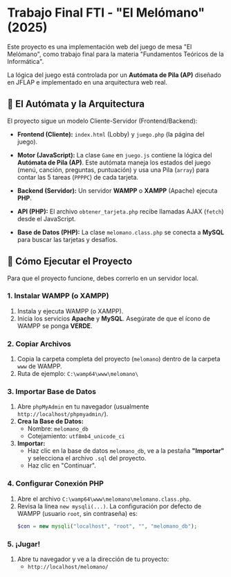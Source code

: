 # Trabajo Final FTI - "El Melómano" (2025)

Este proyecto es una implementación web del juego de mesa "El Melómano", como trabajo final para la materia "Fundamentos Teóricos de la Informática".

La lógica del juego está controlada por un **Autómata de Pila (AP)** diseñado en JFLAP e implementado en una arquitectura web real.

## 🤖 El Autómata y la Arquitectura

El proyecto sigue un modelo Cliente-Servidor (Frontend/Backend):

* **Frontend (Cliente):** `index.html` (Lobby) y `juego.php` (la página del juego).

* **Motor (JavaScript):** La clase `Game` en `juego.js` contiene la lógica del **Autómata de Pila (AP)**. Este autómata maneja los estados del juego (menú, canción, preguntas, puntuación) y usa una Pila (`array`) para contar las 5 tareas (`PPPPC`) de cada tarjeta.

* **Backend (Servidor):** Un servidor **WAMPP** o **XAMPP** (Apache) ejecuta **PHP**.

* **API (PHP):** El archivo `obtener_tarjeta.php` recibe llamadas AJAX (`fetch`) desde el JavaScript.

* **Base de Datos (PHP):** La clase `melomano.class.php` se conecta a **MySQL** para buscar las tarjetas y desafíos.

## 🚀 Cómo Ejecutar el Proyecto

Para que el proyecto funcione, debes correrlo en un servidor local.

### 1. Instalar WAMPP (o XAMPP)

1.  Instala y ejecuta WAMPP (o XAMPP).
2.  Inicia los servicios **Apache** y **MySQL**. Asegúrate de que el ícono de WAMPP se ponga **VERDE**.

### 2. Copiar Archivos

1.  Copia la carpeta completa del proyecto (`melomano`) dentro de la carpeta `www` de WAMPP.
2.  Ruta de ejemplo: `C:\wamp64\www\melomano\`

### 3. Importar Base de Datos

1.  Abre `phpMyAdmin` en tu navegador (usualmente `http://localhost/phpmyadmin/`).
2.  **Crea la Base de Datos:**
    * Nombre: `melomano_db`
    * Cotejamiento: `utf8mb4_unicode_ci`
3.  **Importar:**
    * Haz clic en la base de datos `melomano_db`, ve a la pestaña **"Importar"** y selecciona el archivo `.sql` del proyecto.
    * Haz clic en "Continuar".

### 4. Configurar Conexión PHP

1.  Abre el archivo `C:\wamp64\www\melomano\melomano.class.php`.
2.  Revisa la línea `new mysqli(...)`. La configuración por defecto de WAMPP (usuario `root`, sin contraseña) es:
    ```php
    $con = new mysqli("localhost", "root", "", "melomano_db");
    ```

### 5. ¡Jugar!

1.  Abre tu navegador y ve a la dirección de tu proyecto:
    * `http://localhost/melomano/`
